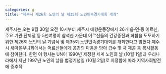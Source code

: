 ```yaml
---
categories: g
title: "제주시 제26회 노인의 날 제35회 노인민속경기대회 개최"
---
```

제주시는 오는 9월 30일 오전 10시부터 제주시 애향운동장에서 26개 읍·면·동 어르신, 주요 기관·단체장 등 5천여명이 참석한 가운데 어르신들의 건강증진과 화합을 도모하기 위한 제26회 노인의 날 기념식 및 제35회 노인민속경기대회를 개최한다고 밝혔다.제주시 새마을부녀회에서는 어르신들에게 공경의 마음을 담아 급수 및 차 제공 등 봉사활동에 참여한다. 한편 이 행사는 UN이 1990년 제정한 세계 노인의 날 (10월 1일)과 우리나라에서 지난 1997년 노인의 날을 법정기념일 (10월 2일)로 지정함에 따라 지역사회발전에 중추적
